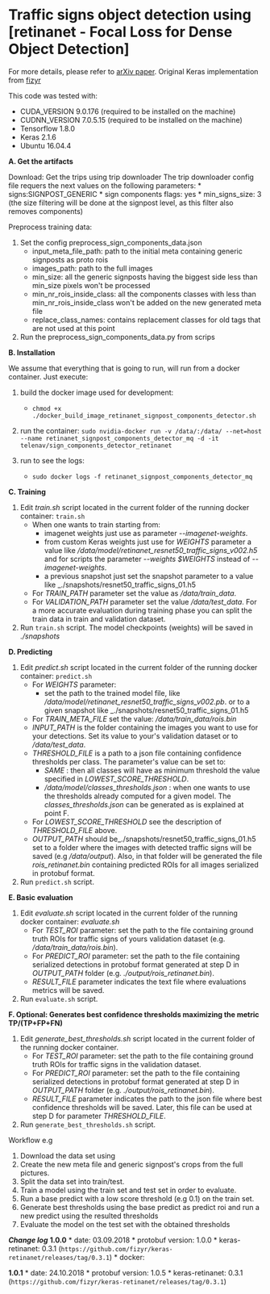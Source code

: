 # Traffic signs object detection using [retinanet - Focal Loss for Dense Object Detection]
For more details, please refer to [arXiv paper](https://arxiv.org/abs/1708.02002).
Original Keras implementation from [fizyr](https://github.com/fizyr/keras-retinanet)

This code was tested with:

- CUDA_VERSION 9.0.176  (required to be installed on the machine)
- CUDNN_VERSION 7.0.5.15 (required to be installed on the machine)
- Tensorflow 1.8.0
- Keras 2.1.6
- Ubuntu 16.04.4


**A. Get the artifacts**

Download:
 Get the trips using trip downloader
    The trip downloader config file requers the next values on the following parameters:
    * signs:SIGNPOST_GENERIC
    * sign components flags: yes
    * min_signs_size: 3 (the size filtering will be done at the signpost level, as this filter also removes components)

Preprocess training data:
 1. Set the config preprocess_sign_components_data.json
    * input_meta_file_path: path to the initial meta containing generic signposts as proto rois
    * images_path: path to the full images
    * min_size: all the generic signposts having the biggest side less than min_size pixels won't be processed
    * min_nr_rois_inside_class: all the components classes with less than min_nr_rois_inside_class won't be added on the
        new generated meta file
    * replace_class_names: contains replacement classes for old tags that are not used at this point
 2. Run the preprocess_sign_components_data.py from scrips

**B. Installation**

We assume that everything that is going to run, will run from a docker container. Just execute:

1. build the docker image used for development:
    * `chmod +x ./docker_build_image_retinanet_signpost_components_detector.sh`
3. run the container: `sudo nvidia-docker run -v /data/:/data/ --net=host --name retinanet_signpost_components_detector_mq -d -it telenav/sign_components_detector_retinanet`

4. run to see the logs:
    * `sudo docker logs -f retinanet_signpost_components_detector_mq`

**C. Training**

1. Edit _train.sh_ script located in the current folder of the running docker container: `train.sh`
    * When one wants to train starting from:
        * imagenet weights just use as parameter _--imagenet-weights_.
        * from custom Keras weights just use for _WEIGHTS_ parameter a value like _/data/model/retinanet_resnet50_traffic_signs_v002.h5_ and for scripts the parameter _--weights $WEIGHTS_ instead of _--imagenet-weights_.
        * a previous snapshot just set the snapshot parameter to a value like _./snapshots/resnet50_traffic_signs_01.h5
    * For _TRAIN_PATH_ parameter set the value as _/data/train_data_.
    * For _VALIDATION_PATH_ parameter set the value  _/data/test_data_.
   For a more accurate evaluation during training phase you can split the train data in train and validation dataset.
2. Run `train.sh` script. The model checkpoints (weights) will be saved in _./snapshots_

**D. Predicting**

1. Edit _predict.sh_ script located in the current folder of the running docker container: `predict.sh`
    * For _WEIGHTS_ parameter:
        * set the path to the trained model file, like _/data/model/retinanet_resnet50_traffic_signs_v002.pb_. or
            to a given snapshot like  _./snapshots/resnet50_traffic_signs_01.h5
    * For _TRAIN_META_FILE_ set the value: _/data/train_data/rois.bin_
    * _INPUT_PATH_ is the folder containing the images you want to use for your detections. Set its value to your's validation dataset or to _/data/test_data_.
    * _THRESHOLD_FILE_ is a path to a json file containing confidence thresholds per class. The parameter's value can be set to:
        * _SAME_ : then all classes will have as minimum threshold the value specified in _LOWEST_SCORE_THRESHOLD_.
        * _/data/model/classes_thresholds.json_ : when one wants to use the thresholds already computed for a given model. The _classes_thresholds.json_ can be generated as is explained at point F.
    * For _LOWEST_SCORE_THRESHOLD_ see the description of _THRESHOLD_FILE_ above.
    * _OUTPUT_PATH_ should be_./snapshots/resnet50_traffic_signs_01.h5 set to a folder where the images with detected traffic signs will be saved (e.g _/data/output_). Also, in that folder will be generated the file _rois_retinanet.bin_ containing predicted ROIs for all images serialized in protobuf format.
2. Run `predict.sh` script.

**E. Basic evaluation**

1. Edit _evaluate.sh_ script located in the current folder of the running docker container: _evaluate.sh_
    * For _TEST_ROI_ parameter: set the path to the file containing ground truth ROIs for traffic signs of yours validation dataset (e.g. _/data/train_data/rois.bin_).
    * For _PREDICT_ROI_ parameter: set the path to the file containing serialized detections in protobuf format generated at step D in _OUTPUT_PATH_ folder (e.g. _./output/rois_retinanet.bin_).
    * _RESULT_FILE_ parameter indicates the text file where evaluations metrics will be saved.
2. Run `evaluate.sh` script.

**F. Optional: Generates best confidence thresholds maximizing the metric TP/(TP+FP+FN)**

1. Edit _generate_best_thresholds.sh_ script located in the current folder of the running docker container.
    * For _TEST_ROI_ parameter: set the path to the file containing ground truth ROIs for traffic signs in the validation dataset.
    * For _PREDICT_ROI_ parameter: set the path to the file containing serialized detections in protobuf format generated at step D in _OUTPUT_PATH_ folder (e.g. _./output/rois_retinanet.bin_).
    * _RESULT_FILE_ parameter indicates the path to the json file where best confidence thresholds will be saved. Later, this file can be used at step D for parameter _THRESHOLD_FILE_.
2. Run `generate_best_thresholds.sh` script.


Workflow e.g
1. Download the data set using
1. Create the new meta file and generic signpost's crops from the full pictures.
2. Split the data set into train/test.
3. Train a model using the train set and test set in order to evaluate.
4. Run a base predict with a low score threshold (e.g 0.1) on the train set.
5. Generate best thresholds using the base predict as predict roi and run a new predict using the resulted thresholds
6. Evaluate the model on the test set with the obtained thresholds

***Change log***
**1.0.0**
    * date: 03.09.2018
    * protobuf version: 1.0.0
    * keras-retinanet: 0.3.1 (`https://github.com/fizyr/keras-retinanet/releases/tag/0.3.1`)
    * docker:

**1.0.1**
    * date: 24.10.2018
    * protobuf version: 1.0.5
    * keras-retinanet: 0.3.1 (`https://github.com/fizyr/keras-retinanet/releases/tag/0.3.1`)

